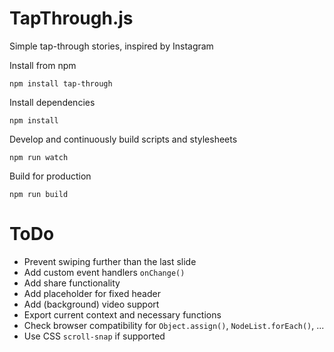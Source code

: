# TapThrough.js

Simple tap-through stories, inspired by Instagram

Install from npm

```
npm install tap-through
```

Install dependencies

```
npm install
```

Develop and continuously build scripts and stylesheets

```
npm run watch
```

Build for production

```
npm run build
```

# ToDo
- Prevent swiping further than the last slide
- Add custom event handlers `onChange()`
- Add share functionality
- Add placeholder for fixed header
- Add (background) video support
- Export current context and necessary functions
- Check browser compatibility for `Object.assign()`, `NodeList.forEach()`, ...
- Use CSS `scroll-snap` if supported

